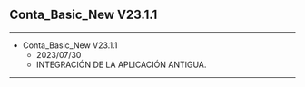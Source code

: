 
## Conta_Basic_New V23.1.1 
----

- Conta_Basic_New V23.1.1 
    - 2023/07/30
    - INTEGRACIÓN DE LA APLICACIÓN ANTIGUA.
----